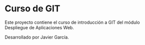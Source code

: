 # Curso de GIT

Este proyecto contiene el curso de introducción a GIT del módulo Despliegue de Aplicaciones Web.

Desarrollado por Javier García.
